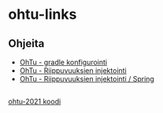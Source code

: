 # ohtu-links

## Ohjeita
- [OhTu - gradle konfigurointi](https://ohjelmistotuotanto-hy-avoin.github.io/gradle/)
- [OhTu - Riippuvuuksien injektointi](https://ohjelmistotuotanto-hy-avoin.github.io/riippuvuuksien_injektointi/)
- [OhTu - Riippuvuuksien injektointi / Spring](https://ohjelmistotuotanto-hy-avoin.github.io/riippuvuuksien_injektointi_spring/)

##
[ohtu-2021 koodi](https://github.com/ohjelmistotuotanto-hy/syksy2020)
